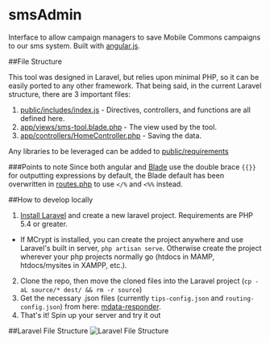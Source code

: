 smsAdmin
========

Interface to allow campaign managers to save Mobile Commons campaigns to our sms system. Built with [angular.js](angularjs.org).

##File Structure

This tool was designed in Laravel, but relies upon minimal PHP, so it can be easily ported to any other framework.
That being said, in the current Laravel structure, there are 3 important files:

1.  [public/includes/index.js](public/includes/index.js) - Directives, controllers, and functions are all defined here.
2.  [app/views/sms-tool.blade.php](app/views/sms-tool.blade.php) - The view used by the tool. 
3.  [app/controllers/HomeController.php](app/controllers/HomeController.php) - Saving the data.

Any libraries to be leveraged can be added to [public/requirements](public/requirements)

###Points to note
Since both angular and [Blade](http://laravel.com/docs/templates#blade-templating) use the double brace `{{}}` for outputting expressions by default, the Blade default has been overwritten in [routes.php](app/routes.php) to use `</%` and `<%%` instead.


##How to develop locally

1.  [Install Laravel](http://laravel.com/docs/installation) and create a new laravel project. Requirements are PHP 5.4 or greater.
  - If MCrypt is installed, you can create the project anywhere and use Laravel's built in server, `php artisan serve`. Otherwise create the project wherever your php projects normally go (htdocs in MAMP, htdocs/mysites in XAMPP, etc.).
2.  Clone the repo, then move the cloned files into the Laravel project (`cp -aL source/* dest/ && rm -r source`)
3.  Get the necessary .json files (currently `tips-config.json` and `routing-config.json`) from here: [mdata-responder](https://github.com/DoSomething/ds-mdata-responder/tree/master/app/config).
4.  That's it! Spin up your server and try it out

##Laravel File Structure
![Laravel File Structure](http://laravelbook.com/images/laravel-architecture/laravel-project-structure.png "Laravel File Structure")

